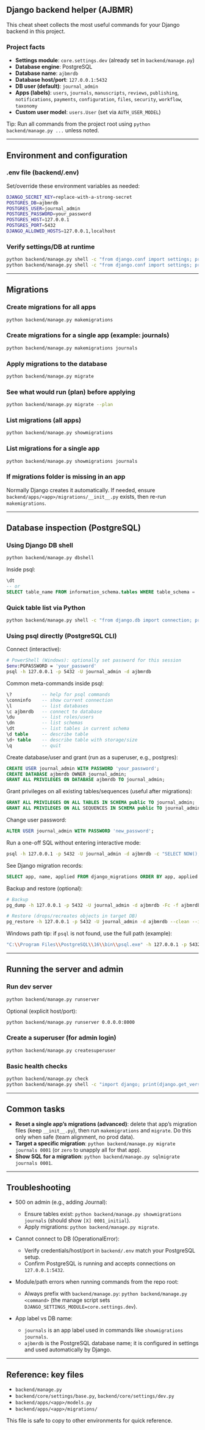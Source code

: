 ## Django backend helper (AJBMR)

This cheat sheet collects the most useful commands for your Django backend in this project.

### Project facts
- **Settings module**: `core.settings.dev` (already set in `backend/manage.py`)
- **Database engine**: PostgreSQL
- **Database name**: `ajbmrdb`
- **Database host/port**: `127.0.0.1:5432`
- **DB user (default)**: `journal_admin`
- **Apps (labels)**: `users`, `journals`, `manuscripts`, `reviews`, `publishing`, `notifications`, `payments`, `configuration`, `files`, `security`, `workflow`, `taxonomy`
- **Custom user model**: `users.User` (set via `AUTH_USER_MODEL`)

Tip: Run all commands from the project root using `python backend/manage.py ...` unless noted.

---

## Environment and configuration

### .env file (backend/.env)
Set/override these environment variables as needed:

```bash
DJANGO_SECRET_KEY=replace-with-a-strong-secret
POSTGRES_DB=ajbmrdb
POSTGRES_USER=journal_admin
POSTGRES_PASSWORD=your_password
POSTGRES_HOST=127.0.0.1
POSTGRES_PORT=5432
DJANGO_ALLOWED_HOSTS=127.0.0.1,localhost
```

### Verify settings/DB at runtime
```bash
python backend/manage.py shell -c "from django.conf import settings; print(settings.DATABASES['default']['NAME'])"
python backend/manage.py shell -c "from django.conf import settings; print(settings.INSTALLED_APPS)"
```

---

## Migrations

### Create migrations for all apps
```bash
python backend/manage.py makemigrations
```

### Create migrations for a single app (example: journals)
```bash
python backend/manage.py makemigrations journals
```

### Apply migrations to the database
```bash
python backend/manage.py migrate
```

### See what would run (plan) before applying
```bash
python backend/manage.py migrate --plan
```

### List migrations (all apps)
```bash
python backend/manage.py showmigrations
```

### List migrations for a single app
```bash
python backend/manage.py showmigrations journals
```

### If migrations folder is missing in an app
Normally Django creates it automatically. If needed, ensure `backend/apps/<app>/migrations/__init__.py` exists, then re-run `makemigrations`.

---

## Database inspection (PostgreSQL)

### Using Django DB shell
```bash
python backend/manage.py dbshell
```
Inside psql:
```sql
\dt
-- or
SELECT table_name FROM information_schema.tables WHERE table_schema = 'public' ORDER BY table_name;
```

### Quick table list via Python
```bash
python backend/manage.py shell -c "from django.db import connection; print(sorted(connection.introspection.table_names()))"
```

### Using psql directly (PostgreSQL CLI)

Connect (interactive):
```bash
# PowerShell (Windows): optionally set password for this session
$env:PGPASSWORD = 'your_password'
psql -h 127.0.0.1 -p 5432 -U journal_admin -d ajbmrdb
```

Common meta-commands inside psql:
```sql
\?           -- help for psql commands
\conninfo    -- show current connection
\l           -- list databases
\c ajbmrdb   -- connect to database
\du          -- list roles/users
\dn          -- list schemas
\dt          -- list tables in current schema
\d table     -- describe table
\d+ table    -- describe table with storage/size
\q           -- quit
```

Create database/user and grant (run as a superuser, e.g., postgres):
```sql
CREATE USER journal_admin WITH PASSWORD 'your_password';
CREATE DATABASE ajbmrdb OWNER journal_admin;
GRANT ALL PRIVILEGES ON DATABASE ajbmrdb TO journal_admin;
```

Grant privileges on all existing tables/sequences (useful after migrations):
```sql
GRANT ALL PRIVILEGES ON ALL TABLES IN SCHEMA public TO journal_admin;
GRANT ALL PRIVILEGES ON ALL SEQUENCES IN SCHEMA public TO journal_admin;
```

Change user password:
```sql
ALTER USER journal_admin WITH PASSWORD 'new_password';
```

Run a one-off SQL without entering interactive mode:
```bash
psql -h 127.0.0.1 -p 5432 -U journal_admin -d ajbmrdb -c "SELECT NOW();"
```

See Django migration records:
```sql
SELECT app, name, applied FROM django_migrations ORDER BY app, applied DESC;
```

Backup and restore (optional):
```bash
# Backup
pg_dump -h 127.0.0.1 -p 5432 -U journal_admin -d ajbmrdb -Fc -f ajbmrdb.dump

# Restore (drops/recreates objects in target DB)
pg_restore -h 127.0.0.1 -p 5432 -U journal_admin -d ajbmrdb --clean --if-exists ajbmrdb.dump
```

Windows path tip: if `psql` is not found, use the full path (example):
```bash
"C:\\Program Files\\PostgreSQL\\16\\bin\\psql.exe" -h 127.0.0.1 -p 5432 -U journal_admin -d ajbmrdb
```

---

## Running the server and admin

### Run dev server
```bash
python backend/manage.py runserver
```
Optional (explicit host/port):
```bash
python backend/manage.py runserver 0.0.0.0:8000
```

### Create a superuser (for admin login)
```bash
python backend/manage.py createsuperuser
```

### Basic health checks
```bash
python backend/manage.py check
python backend/manage.py shell -c "import django; print(django.get_version())"
```

---

## Common tasks

- **Reset a single app’s migrations (advanced)**: delete that app’s migration files (keep `__init__.py`), then run `makemigrations` and `migrate`. Do this only when safe (team alignment, no prod data).
- **Target a specific migration**: `python backend/manage.py migrate journals 0001` (or `zero` to unapply all for that app).
- **Show SQL for a migration**: `python backend/manage.py sqlmigrate journals 0001`.

---

## Troubleshooting

- 500 on admin (e.g., adding Journal):
  - Ensure tables exist: `python backend/manage.py showmigrations journals` (should show `[X] 0001_initial`).
  - Apply migrations: `python backend/manage.py migrate`.

- Cannot connect to DB (OperationalError):
  - Verify credentials/host/port in `backend/.env` match your PostgreSQL setup.
  - Confirm PostgreSQL is running and accepts connections on `127.0.0.1:5432`.

- Module/path errors when running commands from the repo root:
  - Always prefix with `backend/manage.py`: `python backend/manage.py <command>` (the manage script sets `DJANGO_SETTINGS_MODULE=core.settings.dev`).

- App label vs DB name:
  - `journals` is an app label used in commands like `showmigrations journals`.
  - `ajbmrdb` is the PostgreSQL database name; it is configured in settings and used automatically by Django.

---

## Reference: key files
- `backend/manage.py`
- `backend/core/settings/base.py`, `backend/core/settings/dev.py`
- `backend/apps/<app>/models.py`
- `backend/apps/<app>/migrations/`

This file is safe to copy to other environments for quick reference.


